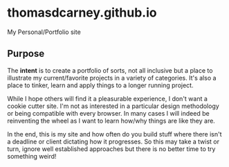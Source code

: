 # thomasdcarney.github.io

My Personal/Portfolio site

## Purpose

The **intent** is to create a portfolio of sorts, not all inclusive but a place to illustrate my current/favorite projects in a variety of categories. It's also a place to tinker, learn and apply things to a longer running project.

While I hope others will find it a pleasurable experience, I don't want a cookie cutter site. I'm not as interested in a particular design methodology or being compatible with every browser. In many cases I will indeed be reinventing the wheel as I want to learn how/why things are like they are.

In the end, this is my site and how often do you build stuff where there isn't a deadline or client dictating how it progresses. So this may take a twist or turn, ignore well established approaches but there is no better time to try something weird! 

